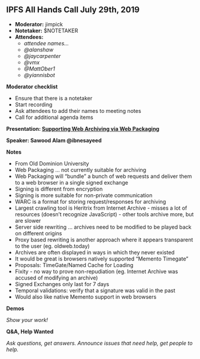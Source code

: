 ## IPFS All Hands Call July 29th, 2019



*   **Moderator:** jimpick
*   **Notetaker:** $NOTETAKER
*   **Attendees:**
    *   _attendee names…_
    *   _@alanshaw_
    *   _@jaycarpenter_
    *   _@vmx_
    *    _@MattOber1_
    *   _@yiannisbot_


**Moderator checklist**



*   Ensure that there is a notetaker
*   Start recording
*   Ask attendees to add their names to meeting notes
*   Call for additional agenda items

**Presentation: [Supporting Web Archiving via Web Packaging](https://www.slideshare.net/ibnesayeed/supporting-web-archiving-via-web-packaging)**

**Speaker: Sawood Alam @ibnesayeed**

**Notes**



*   From Old Dominion University
*   Web Packaging … not currently suitable for archiving
*   Web Packaging will “bundle” a bunch of web requests and deliver them to a web browser in a single signed exchange
*   Signing is different from encryption
*   Signing is more suitable for non-private communication
*   WARC is a format for storing request/responses for archiving
*   Largest crawling tool is Heritrix from Internet Archive - misses a lot of resources (doesn’t recognize JavaScript) - other tools archive more, but are slower
*   Server side rewriting … archives need to be modified to be played back on different origins
*   Proxy based rewriting is another approach where it appears transparent to the user (eg. oldweb.today)
*   Archives are often displayed in ways in which they never existed
*   It would be great is browsers natively supported “Memento Timegate”
*   Proposals: TimeGate/Named Cache for Loading
*   Fixity - no way to prove non-repudiation (eg. Internet Archive was accused of modifying an archive)
*   Signed Exchanges only last for 7 days
*   Temporal validations: verify that a signature was valid in the past
*   Would also like native Memento support in web browsers

**Demos**

_Show your work!_

**Q&A, Help Wanted**

_Ask questions, get answers. Announce issues that need help, get people to help._
